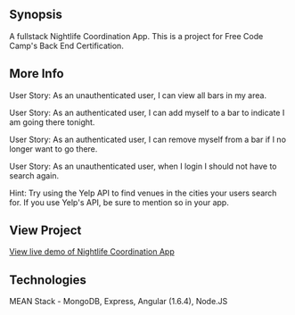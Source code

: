## Synopsis

 A fullstack Nightlife Coordination App. This is a project for Free Code Camp's Back End Certification.

## More Info

User Story: As an unauthenticated user, I can view all bars in my area.

User Story: As an authenticated user, I can add myself to a bar to indicate I am going there tonight.

User Story: As an authenticated user, I can remove myself from a bar if I no longer want to go there.

User Story: As an unauthenticated user, when I login I should not have to search again.

Hint: Try using the Yelp API to find venues in the cities your users search for. If you use Yelp's API, be sure to mention so in your app.

## View Project
[View live demo of Nightlife Coordination App](https://guarded-stream-80093.herokuapp.com/)

## Technologies
MEAN Stack - MongoDB, Express, Angular (1.6.4), Node.JS

